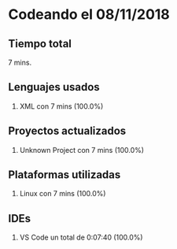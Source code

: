 # Codeando el 08/11/2018

## Tiempo total
7 mins.

## Lenguajes usados
1. XML con 7 mins (100.0%)

## Proyectos actualizados
1. Unknown Project con 7 mins (100.0%)

## Plataformas utilizadas
1. Linux con 7 mins (100.0%)

## IDEs
1. VS Code un total de 0:07:40 (100.0%)
